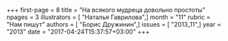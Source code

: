 +++
first-page = 8
title = "На всякого мудреца довольно простоты"
npages = 3
illustrators = [ "Наталья Гаврилова",]
month = "11"
rubric = "Нам пишут"
authors = [ "Борис Дружинин",]
issues = [ "2013_11",]
year = "2013"
date = "2017-04-24T15:37:57+03:00"
+++
